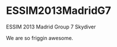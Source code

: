 ESSIM2013MadridG7
=================

ESSIM 2013 Madrid Group 7 Skydiver

We are so friggin awesome.
